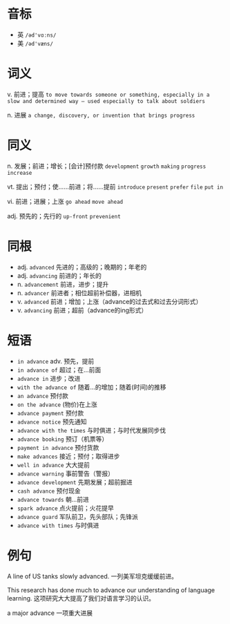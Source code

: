 # 音标

- 英 `/əd'vɑːns/`
- 美 `/əd'væns/`

# 词义

v. 前进；提高
`to move towards someone or something, especially in a slow and determined way – used especially to talk about soldiers`

n. 进展
`a change, discovery, or invention that brings progress`

# 同义

n. 发展；前进；增长；[会计]预付款
`development` `growth` `making` `progress` `increase`

vt. 提出；预付；使……前进；将……提前
`introduce` `present` `prefer` `file` `put in`

vi. 前进；进展；上涨
`go ahead` `move ahead`

adj. 预先的；先行的
`up-front` `prevenient`

# 同根

- adj. `advanced` 先进的；高级的；晚期的；年老的
- adj. `advancing` 前进的；年长的
- n. `advancement` 前进，进步；提升
- n. `advancer` 前进者；相位超前补偿器，进相机
- v. `advanced` 前进；增加；上涨（advance的过去式和过去分词形式）
- v. `advancing` 前进；超前（advance的ing形式）

# 短语

- `in advance` adv. 预先，提前
- `in advance of` 超过；在…前面
- `advance in` 进步；改进
- `with the advance of` 随着…的增加；随着(时间)的推移
- `an advance` 预付款
- `on the advance` (物价)在上涨
- `advance payment` 预付款
- `advance notice` 预先通知
- `advance with the times` 与时俱进；与时代发展同步伐
- `advance booking` 预订（机票等）
- `payment in advance` 预付货款
- `make advances` 接近；预付；取得进步
- `well in advance` 大大提前
- `advance warning` 事前警告（警报）
- `advance development` 先期发展；超前掘进
- `cash advance` 预付现金
- `advance towards` 朝…前进
- `spark advance` 点火提前；火花提早
- `advance guard` 军队前卫，先头部队；先锋派
- `advance with times` 与时俱进

# 例句

A line of US tanks slowly advanced.
一列美军坦克缓缓前进。

This research has done much to advance our understanding of language learning.
这项研究大大提高了我们对语言学习的认识。

a major advance
一项重大进展


